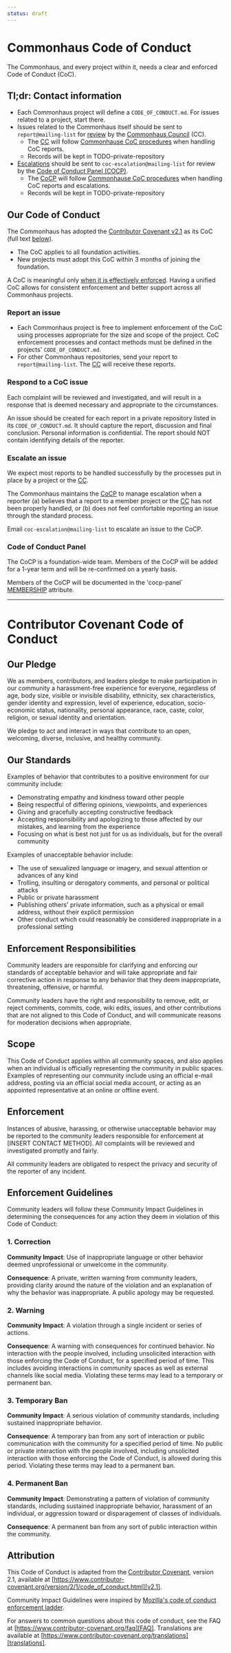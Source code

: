 ```yaml
---
status: draft
---
```

# Commonhaus Code of Conduct

The Commonhaus, and every project within it, needs a clear and enforced Code of Conduct (CoC).

## Tl;dr: Contact information

- Each Commonhaus project will define a `CODE_OF_CONDUCT.md`. For issues related to a project, start there.
- Issues related to the Commonhaus itself should be sent to `report@mailing-list` for [review](#respond-to-a-coc-issue) by the [Commonhaus Council][cc] (CC).
  - The [CC][cc] will follow [Commonhause CoC procedures][coc-reports] when handling CoC reports.
  - Records will be kept in TODO-private-repository
- [Escalations](#escalate-an-issue) should be sent to `coc-escalation@mailing-list` for review by the [Code of Conduct Panel (COCP)][cocp].
  - The [CoCP][cocp] will follow [Commonhause CoC procedures][coc-reports] when handling CoC reports and escalations.
  - Records will be kept in TODO-private-repository

[cc]: COUNCIL_CHARTER.md "Commonhaus Council"
[cocp]: #code-of-conduct-panel "Code of Conduct Panel"
[coc-reports]: conduct/handling-coc-reports.md

## Our Code of Conduct

The Commonhaus has adopted the [Contributor Covenant v2.1][v2.1] as its CoC (full text [below](#contributor-covenant-code-of-conduct)). 

- The CoC applies to all foundation activities.
- New projects must adopt this CoC within 3 months of joining the foundation.

A CoC is meaningful only [when it is effectively enforced](https://medium.com/mozilla-open-innovation/how-were-making-code-of-conduct-enforcement-real-and-scaling-it-3e382cf94415).
Having a unified CoC allows for consistent enforcement and better support across all Commonhaus projects.

### Report an issue

- Each Commonhaus project is free to implement enforcement of the CoC using processes appropriate for the size and scope of the project. CoC enforcement processes and contact methods must be defined in the projects' `CODE_OF_CONDUCT.md`. 
- For other Commonhaus repositories, send your report to `report@mailing-list`. The [CC][cc] will receive these reports.

### Respond to a CoC issue

Each complaint will be reviewed and investigated, and will result in a response that is deemed necessary and appropriate to the circumstances. 

An issue should be created for each report in a private repository listed in its `CODE_OF_CONDUCT.md`. It should capture the report, discussion and final conclusion. Personal information is confidential. The report should NOT contain identifying details of the reporter.

### Escalate an issue

We expect most reports to be handled successfully by the processes put in place by a project or the [CC][cc].

The Commonhaus maintains the [CoCP][cocp] to manage escalation when a reporter (a) believes that a report to a member project or the [CC][cc] has not been properly handled, or (b) does not feel comfortable reporting an issue through the standard process.

Email `coc-escalation@mailing-list` to escalate an issue to the CoCP.

### Code of Conduct Panel

The CoCP is a foundation-wide team. Members of the CoCP will be added for a 1-year term and will be re-confirmed on a yearly basis.

Members of the CoCP will be documented in the 'cocp-panel` [MEMBERSHIP](MEMBERSHIP.yaml) attribute.

---

# Contributor Covenant Code of Conduct

## Our Pledge

We as members, contributors, and leaders pledge to make participation in our
community a harassment-free experience for everyone, regardless of age, body
size, visible or invisible disability, ethnicity, sex characteristics, gender
identity and expression, level of experience, education, socio-economic status,
nationality, personal appearance, race, caste, color, religion, or sexual
identity and orientation.

We pledge to act and interact in ways that contribute to an open, welcoming,
diverse, inclusive, and healthy community.

## Our Standards

Examples of behavior that contributes to a positive environment for our
community include:

* Demonstrating empathy and kindness toward other people
* Being respectful of differing opinions, viewpoints, and experiences
* Giving and gracefully accepting constructive feedback
* Accepting responsibility and apologizing to those affected by our mistakes,
  and learning from the experience
* Focusing on what is best not just for us as individuals, but for the overall
  community

Examples of unacceptable behavior include:

* The use of sexualized language or imagery, and sexual attention or advances of
  any kind
* Trolling, insulting or derogatory comments, and personal or political attacks
* Public or private harassment
* Publishing others' private information, such as a physical or email address,
  without their explicit permission
* Other conduct which could reasonably be considered inappropriate in a
  professional setting

## Enforcement Responsibilities

Community leaders are responsible for clarifying and enforcing our standards of
acceptable behavior and will take appropriate and fair corrective action in
response to any behavior that they deem inappropriate, threatening, offensive,
or harmful.

Community leaders have the right and responsibility to remove, edit, or reject
comments, commits, code, wiki edits, issues, and other contributions that are
not aligned to this Code of Conduct, and will communicate reasons for moderation
decisions when appropriate.

## Scope

This Code of Conduct applies within all community spaces, and also applies when
an individual is officially representing the community in public spaces.
Examples of representing our community include using an official e-mail address,
posting via an official social media account, or acting as an appointed
representative at an online or offline event.

## Enforcement

Instances of abusive, harassing, or otherwise unacceptable behavior may be
reported to the community leaders responsible for enforcement at
[INSERT CONTACT METHOD].
All complaints will be reviewed and investigated promptly and fairly.

All community leaders are obligated to respect the privacy and security of the
reporter of any incident.

## Enforcement Guidelines

Community leaders will follow these Community Impact Guidelines in determining
the consequences for any action they deem in violation of this Code of Conduct:

### 1. Correction

**Community Impact**: Use of inappropriate language or other behavior deemed
unprofessional or unwelcome in the community.

**Consequence**: A private, written warning from community leaders, providing
clarity around the nature of the violation and an explanation of why the
behavior was inappropriate. A public apology may be requested.

### 2. Warning

**Community Impact**: A violation through a single incident or series of
actions.

**Consequence**: A warning with consequences for continued behavior. No
interaction with the people involved, including unsolicited interaction with
those enforcing the Code of Conduct, for a specified period of time. This
includes avoiding interactions in community spaces as well as external channels
like social media. Violating these terms may lead to a temporary or permanent
ban.

### 3. Temporary Ban

**Community Impact**: A serious violation of community standards, including
sustained inappropriate behavior.

**Consequence**: A temporary ban from any sort of interaction or public
communication with the community for a specified period of time. No public or
private interaction with the people involved, including unsolicited interaction
with those enforcing the Code of Conduct, is allowed during this period.
Violating these terms may lead to a permanent ban.

### 4. Permanent Ban

**Community Impact**: Demonstrating a pattern of violation of community
standards, including sustained inappropriate behavior, harassment of an
individual, or aggression toward or disparagement of classes of individuals.

**Consequence**: A permanent ban from any sort of public interaction within the
community.

## Attribution

This Code of Conduct is adapted from the [Contributor Covenant][homepage],
version 2.1, available at
[https://www.contributor-covenant.org/version/2/1/code_of_conduct.html][v2.1].

Community Impact Guidelines were inspired by
[Mozilla's code of conduct enforcement ladder][Mozilla CoC].

For answers to common questions about this code of conduct, see the FAQ at
[https://www.contributor-covenant.org/faq][FAQ]. Translations are available at
[https://www.contributor-covenant.org/translations][translations].

[homepage]: https://www.contributor-covenant.org
[v2.1]: https://www.contributor-covenant.org/version/2/1/code_of_conduct.html
[Mozilla CoC]: https://github.com/mozilla/diversity
[FAQ]: https://www.contributor-covenant.org/faq
[translations]: https://www.contributor-covenant.org/translations

